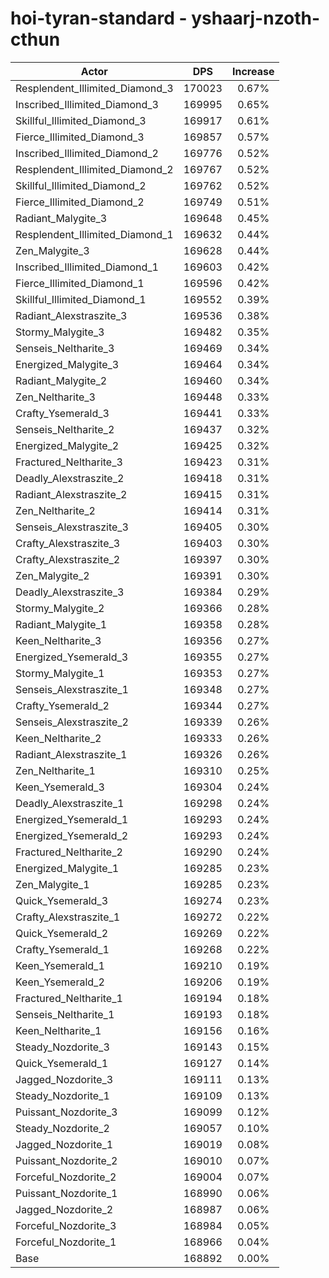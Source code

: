 # hoi-tyran-standard - yshaarj-nzoth-cthun
| Actor | DPS | Increase |
|---|:---:|:---:|
|Resplendent_Illimited_Diamond_3|170023|0.67%|
|Inscribed_Illimited_Diamond_3|169995|0.65%|
|Skillful_Illimited_Diamond_3|169917|0.61%|
|Fierce_Illimited_Diamond_3|169857|0.57%|
|Inscribed_Illimited_Diamond_2|169776|0.52%|
|Resplendent_Illimited_Diamond_2|169767|0.52%|
|Skillful_Illimited_Diamond_2|169762|0.52%|
|Fierce_Illimited_Diamond_2|169749|0.51%|
|Radiant_Malygite_3|169648|0.45%|
|Resplendent_Illimited_Diamond_1|169632|0.44%|
|Zen_Malygite_3|169628|0.44%|
|Inscribed_Illimited_Diamond_1|169603|0.42%|
|Fierce_Illimited_Diamond_1|169596|0.42%|
|Skillful_Illimited_Diamond_1|169552|0.39%|
|Radiant_Alexstraszite_3|169536|0.38%|
|Stormy_Malygite_3|169482|0.35%|
|Senseis_Neltharite_3|169469|0.34%|
|Energized_Malygite_3|169464|0.34%|
|Radiant_Malygite_2|169460|0.34%|
|Zen_Neltharite_3|169448|0.33%|
|Crafty_Ysemerald_3|169441|0.33%|
|Senseis_Neltharite_2|169437|0.32%|
|Energized_Malygite_2|169425|0.32%|
|Fractured_Neltharite_3|169423|0.31%|
|Deadly_Alexstraszite_2|169418|0.31%|
|Radiant_Alexstraszite_2|169415|0.31%|
|Zen_Neltharite_2|169414|0.31%|
|Senseis_Alexstraszite_3|169405|0.30%|
|Crafty_Alexstraszite_3|169403|0.30%|
|Crafty_Alexstraszite_2|169397|0.30%|
|Zen_Malygite_2|169391|0.30%|
|Deadly_Alexstraszite_3|169384|0.29%|
|Stormy_Malygite_2|169366|0.28%|
|Radiant_Malygite_1|169358|0.28%|
|Keen_Neltharite_3|169356|0.27%|
|Energized_Ysemerald_3|169355|0.27%|
|Stormy_Malygite_1|169353|0.27%|
|Senseis_Alexstraszite_1|169348|0.27%|
|Crafty_Ysemerald_2|169344|0.27%|
|Senseis_Alexstraszite_2|169339|0.26%|
|Keen_Neltharite_2|169333|0.26%|
|Radiant_Alexstraszite_1|169326|0.26%|
|Zen_Neltharite_1|169310|0.25%|
|Keen_Ysemerald_3|169304|0.24%|
|Deadly_Alexstraszite_1|169298|0.24%|
|Energized_Ysemerald_1|169293|0.24%|
|Energized_Ysemerald_2|169293|0.24%|
|Fractured_Neltharite_2|169290|0.24%|
|Energized_Malygite_1|169285|0.23%|
|Zen_Malygite_1|169285|0.23%|
|Quick_Ysemerald_3|169274|0.23%|
|Crafty_Alexstraszite_1|169272|0.22%|
|Quick_Ysemerald_2|169269|0.22%|
|Crafty_Ysemerald_1|169268|0.22%|
|Keen_Ysemerald_1|169210|0.19%|
|Keen_Ysemerald_2|169206|0.19%|
|Fractured_Neltharite_1|169194|0.18%|
|Senseis_Neltharite_1|169193|0.18%|
|Keen_Neltharite_1|169156|0.16%|
|Steady_Nozdorite_3|169143|0.15%|
|Quick_Ysemerald_1|169127|0.14%|
|Jagged_Nozdorite_3|169111|0.13%|
|Steady_Nozdorite_1|169109|0.13%|
|Puissant_Nozdorite_3|169099|0.12%|
|Steady_Nozdorite_2|169057|0.10%|
|Jagged_Nozdorite_1|169019|0.08%|
|Puissant_Nozdorite_2|169010|0.07%|
|Forceful_Nozdorite_2|169004|0.07%|
|Puissant_Nozdorite_1|168990|0.06%|
|Jagged_Nozdorite_2|168987|0.06%|
|Forceful_Nozdorite_3|168984|0.05%|
|Forceful_Nozdorite_1|168966|0.04%|
|Base|168892|0.00%|
